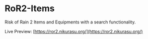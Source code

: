 # RoR2-Items

Risk of Rain 2 Items and Equipments with a search functionality.

Live Preview: [https://ror2.nikurasu.org/](https://ror2.nikurasu.org/)
